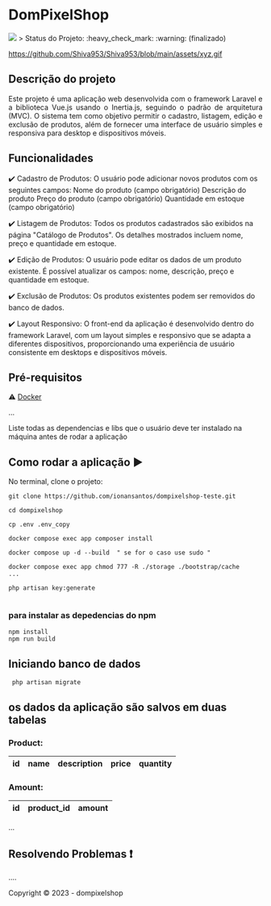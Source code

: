 <h1>DomPixelShop</h1> 



<img src="http://img.shields.io/static/v1?label=STATUS&message=CONCLUIDO&color=GREEN&style=for-the-badge"/>
> Status do Projeto: :heavy_check_mark: :warning: (finalizado)

https://github.com/Shiva953/Shiva953/blob/main/assets/xyz.gif

## Descrição do projeto 

<p align="justify">
  Este projeto é uma aplicação web desenvolvida com o framework Laravel e a biblioteca Vue.js usando o Inertia.js, seguindo o padrão de arquitetura (MVC). O sistema tem 
   como objetivo permitir o cadastro, listagem, edição e exclusão de produtos, além de fornecer uma interface de usuário simples e 
   responsiva para desktop e dispositivos móveis.
</p>

## Funcionalidades

:heavy_check_mark: Cadastro de Produtos:
O usuário pode adicionar novos produtos com os seguintes campos:
Nome do produto (campo obrigatório)
Descrição do produto
Preço do produto (campo obrigatório)
Quantidade em estoque (campo obrigatório) 

:heavy_check_mark: Listagem de Produtos:
Todos os produtos cadastrados são exibidos na página "Catálogo de Produtos".
Os detalhes mostrados incluem nome, preço e quantidade em estoque. 

:heavy_check_mark: Edição de Produtos:
O usuário pode editar os dados de um produto existente.
É possível atualizar os campos: nome, descrição, preço e quantidade em estoque.  

:heavy_check_mark: Exclusão de Produtos:
Os produtos existentes podem ser removidos do banco de dados.  

:heavy_check_mark: Layout Responsivo:
O front-end da aplicação é desenvolvido dentro do framework Laravel, com um layout simples e responsivo que se adapta a diferentes dispositivos, proporcionando uma experiência de usuário consistente em desktops e dispositivos móveis.


## Pré-requisitos

:warning: [Docker](https://www.docker.com/)

...

Liste todas as dependencias e libs que o usuário deve ter instalado na máquina antes de rodar a aplicação 

## Como rodar a aplicação :arrow_forward:

No terminal, clone o projeto: 

```
git clone https://github.com/ionansantos/dompixelshop-teste.git
```
```
cd dompixelshop
```

```
cp .env .env_copy
```

```
docker compose exec app composer install
```

```
docker compose up -d --build  " se for o caso use sudo "
```

```
docker compose exec app chmod 777 -R ./storage ./bootstrap/cache
... 

php artisan key:generate
```

```
```
### para instalar as depedencias do npm
```
npm install
npm run build

```
## Iniciando banco de dados
```
 php artisan migrate
```
## os dados da aplicação são salvos em duas tabelas

### Product: 

|id|name|description|price|quantity|
| -------- |-------- |-------- |-------- |-------- |

### Amount: 

|id|product_id|amount|
| -------- |-------- |--


... 


## Resolvendo Problemas :exclamation:
....


Copyright :copyright: 2023 - dompixelshop
